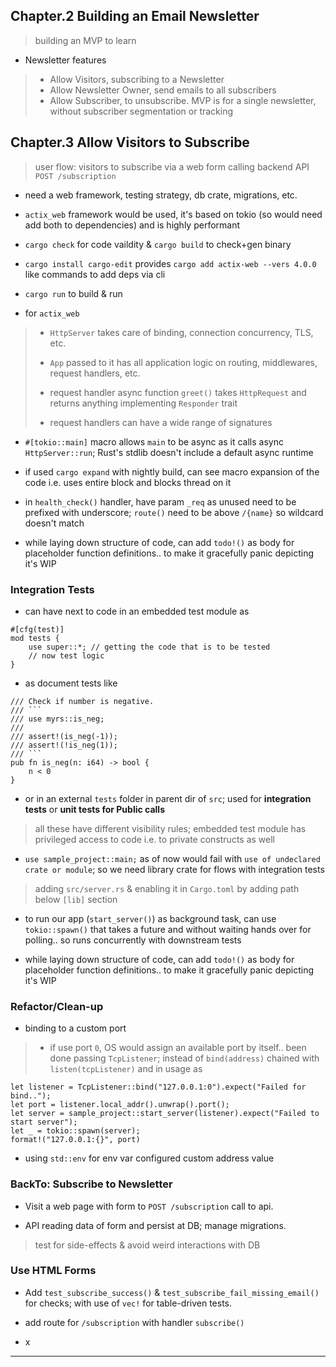 
## Chapter.2 Building an Email Newsletter

> building an MVP to learn

* Newsletter features

> * Allow Visitors, subscribing to a Newsletter
> * Allow Newsletter Owner, send emails to all subscribers
> * Allow Subscriber, to unsubscribe.
> MVP is for a single newsletter, without subscriber segmentation or tracking


## Chapter.3 Allow Visitors to Subscribe

> user flow: visitors to subscribe via a web form calling backend API `POST /subscription`

* need a web framework, testing strategy, db crate, migrations, etc.

* `actix_web` framework would be used, it's based on tokio (so would need add both to dependencies) and is highly performant

* `cargo check` for code vaildity & `cargo build` to check+gen binary

* `cargo install cargo-edit` provides `cargo add actix-web --vers 4.0.0` like commands to add deps via cli

* `cargo run` to build & run

* for `actix_web`

> * `HttpServer` takes care of binding, connection concurrency, TLS, etc.
>
> * `App` passed to it has all application logic on routing, middlewares, request handlers, etc.
>
> * request handler async function `greet()` takes `HttpRequest` and returns anything implementing `Responder` trait
>
> * request handlers can have a wide range of signatures

* `#[tokio::main]` macro allows `main` to be async as it calls async `HttpServer::run`; Rust's stdlib doesn't include a default async runtime

* if used `cargo expand` with nightly build, can see macro expansion of the code i.e. uses entire block and blocks thread on it

* in `health_check()` handler, have param `_req` as unused need to be prefixed with underscore; `route()` need to be above `/{name}` so wildcard doesn't match

* while laying down structure of code, can add `todo!()` as body for placeholder function definitions.. to make it gracefully panic depicting it's WIP

### Integration Tests

* can have next to code in an embedded test module as

```
#[cfg(test)]
mod tests {
    use super::*; // getting the code that is to be tested
    // now test logic
}
```

* as document tests like

```
/// Check if number is negative.
/// ```
/// use myrs::is_neg;
///
/// assert!(is_neg(-1));
/// assert!(!is_neg(1));
/// ```
pub fn is_neg(n: i64) -> bool {
    n < 0
}
```

* or in an external `tests` folder in parent dir of `src`; used for **integration tests** or **unit tests for Public calls**

> all these have different visibility rules; embedded test module has privileged access to code i.e. to private constructs as well

* `use sample_project::main;` as of now would fail with `use of undeclared crate or module`; so we need library crate for flows with integration tests

> adding `src/server.rs` & enabling it in `Cargo.toml` by adding path below `[lib]` section

* to run our app (`start_server()`) as background task, can use `tokio::spawn()` that takes a future and without waiting hands over for polling.. so runs concurrently with downstream tests

* while laying down structure of code, can add `todo!()` as body for placeholder function definitions.. to make it gracefully panic depicting it's WIP


### Refactor/Clean-up

* binding to a custom port

> * if use port `0`, OS would assign an available port by itself..
> been done passing `TcpListener`; instead of `bind(address)` chained with `listen(tcpListener)` and in usage as

```
let listener = TcpListener::bind("127.0.0.1:0").expect("Failed for bind..");
let port = listener.local_addr().unwrap().port();
let server = sample_project::start_server(listener).expect("Failed to start server");
let _ = tokio::spawn(server);
format!("127.0.0.1:{}", port)
```

* using `std::env` for env var configured custom address value


### BackTo: Subscribe to Newsletter

* Visit a web page with form to `POST /subscription` call to api.

* API reading data of form and persist at DB; manage migrations.

> test for side-effects & avoid weird interactions with DB


### Use HTML Forms

* Add `test_subscribe_success()` & `test_subscribe_fail_missing_email()` for checks; with use of `vec!` for table-driven tests.

* add route for `/subscription` with handler `subscribe()`

* x

---

